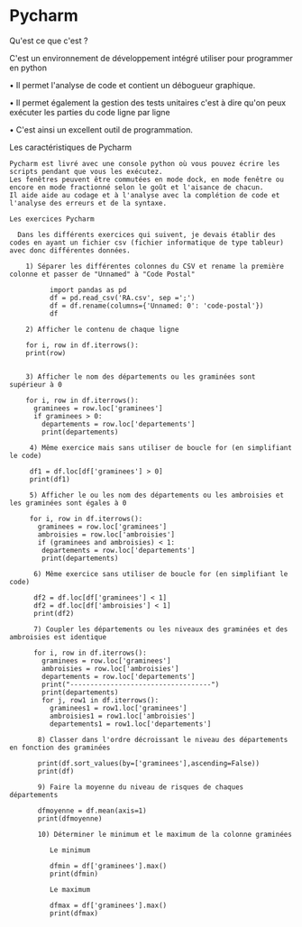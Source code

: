 # Pycharm 

 Qu'est ce que c'est ? 

C'est un environnement de développement intégré utiliser pour programmer en python

  • Il permet l'analyse de code et contient un débogueur graphique.
  
  • Il permet également la gestion des tests unitaires c'est à dire qu'on peux exécuter les parties du code ligne par ligne

  • C'est ainsi un excellent outil de programmation.

 Les caractéristiques de Pycharm 
  
    
    Pycharm est livré avec une console python où vous pouvez écrire les scripts pendant que vous les exécutez. 
    Les fenêtres peuvent être commutées en mode dock, en mode fenêtre ou encore en mode fractionné selon le goût et l'aisance de chacun.
    Il aide aide au codage et à l'analyse avec la complétion de code et l'analyse des erreurs et de la syntaxe.
    
    Les exercices Pycharm
    
      Dans les différents exercices qui suivent, je devais établir des codes en ayant un fichier csv (fichier informatique de type tableur) avec donc différentes données.
      
        1) Séparer les différentes colonnes du CSV et rename la première colonne et passer de "Unnamed" à "Code Postal"
         
              import pandas as pd
              df = pd.read_csv('RA.csv', sep =';')
              df = df.rename(columns={'Unnamed: 0': 'code-postal'})
              df

        2) Afficher le contenu de chaque ligne 
        
        for i, row in df.iterrows():
        print(row)
  
  
        3) Afficher le nom des départements ou les graminées sont supérieur à 0
        
        for i, row in df.iterrows():
          graminees = row.loc['graminees']
          if graminees > 0:
            departements = row.loc['departements']
            print(departements)
            
         4) Même exercice mais sans utiliser de boucle for (en simplifiant le code)
         
         df1 = df.loc[df['graminees'] > 0]
         print(df1)
         
         5) Afficher le ou les nom des départements ou les ambroisies et les graminées sont égales à 0
         
         for i, row in df.iterrows():
           graminees = row.loc['graminees']
           ambroisies = row.loc['ambroisies']
           if (graminees and ambroisies) < 1:
            departements = row.loc['departements']
            print(departements)
            
          6) Même exercice sans utiliser de boucle for (en simplifiant le code)
          
          df2 = df.loc[df['graminees'] < 1]
          df2 = df.loc[df['ambroisies'] < 1]
          print(df2)
          
          7) Coupler les départements ou les niveaux des graminées et des ambroisies est identique 
          
          for i, row in df.iterrows():
            graminees = row.loc['graminees']
            ambroisies = row.loc['ambroisies']
            departements = row.loc['departements']
            print("-----------------------------------")
            print(departements)
            for j, row1 in df.iterrows():
              graminees1 = row1.loc['graminees']
              ambroisies1 = row1.loc['ambroisies']
              departements1 = row1.loc['departements']
              
           8) Classer dans l'ordre décroissant le niveau des départements en fonction des graminées 
           
           print(df.sort_values(by=['graminees'],ascending=False))
           print(df)
         
           9) Faire la moyenne du niveau de risques de chaques départements 
           
           dfmoyenne = df.mean(axis=1)
           print(dfmoyenne)
           
           10) Déterminer le minimum et le maximum de la colonne graminées
           
              Le minimum 
              
              dfmin = df['graminees'].max()
              print(dfmin)
              
              Le maximum 
              
              dfmax = df['graminees'].max()
              print(dfmax)
